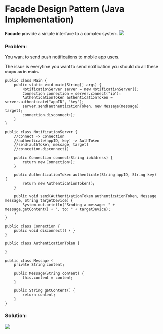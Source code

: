 # Facade Design Pattern (Java Implementation)

**Facade** provide a simple interface to a complex system.
![](https://github.com/shamy1st/design-pattern-facade-java/blob/main/facade-uml.png)
### Problem: 
You want to send push notifications to mobile app users.

The issue is everytime you want to send notification you should do all these steps as in main.

    public class Main {
        public static void main(String[] args) {
            NotificationServer server = new NotificationServer();
            Connection connection = server.connect("ip");
            AuthenticationToken authenticationToken = server.authenticate("appID", "key");
            server.send(authenticationToken, new Message(message), target);
            connection.disconnect();
        }
    }

    public class NotificationServer {
        //connect -> Connection
        //authenticate(appID, key) -> AuthToken
        //send(authToken, message, target)
        //conncetion.disconnect()
        
        public Connection connect(String ipAddress) {
            return new Connection();
        }
        
        public AuthenticationToken authenticate(String appID, String key) {
            return new AuthenticationToken();
        }
        
        public void send(AuthenticationToken authenticationToken, Message message, String targetDevice) {
            System.out.println("Sending a message: " + message.getContent() + ", to: " + targetDevice);
        }
    }

    public class Connection {
        public void disconnect() { }
    }

    public class AuthenticationToken {

    }

    public class Message {
        private String content;

        public Message(String content) {
            this.content = content;
        }

        public String getContent() {
            return content;
        }
    }
### Solution:
![](https://github.com/shamy1st/design-pattern-facade-java/blob/main/facade-solution-uml.png)
